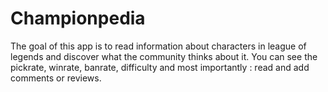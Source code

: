 # Championpedia

The goal of this app is to read information about characters in league of legends and discover what the community thinks about it.
You can see the pickrate, winrate, banrate, difficulty and most importantly : read and add comments or reviews.
